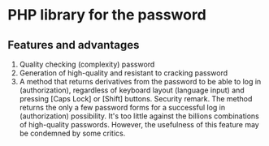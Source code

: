 # PHP library for the password

## Features and advantages

1. Quality checking (complexity) password
1. Generation of high-quality and resistant to cracking password
1. A method that returns derivatives from the password to be able to log in (authorization), regardless of keyboard layout (language input) and pressing [Caps Lock] or [Shift] buttons.
Security remark. The method returns the only a few password forms for a successful log in (authorization) possibility. It's too little against the billions combinations of high-quality passwords. However, the usefulness of this feature may be condemned by some critics.
